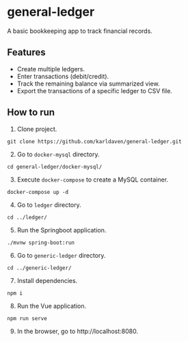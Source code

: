 # general-ledger
A basic bookkeeping app to track financial records.

## Features
- Create multiple ledgers.
- Enter transactions (debit/credit).
- Track the remaining balance via summarized view.
- Export the transactions of a specific ledger to CSV file.

## How to run
1. Clone project.
```
git clone https://github.com/karldaven/general-ledger.git
```

2. Go to `docker-mysql` directory.
```
cd general-ledger/docker-mysql/
```

3. Execute `docker-compose` to create a MySQL container.
```
docker-compose up -d
```

4. Go to `ledger` directory.
```
cd ../ledger/
```

5. Run the Springboot application.
```
./mvnw spring-boot:run
```

6. Go to `generic-ledger` directory.
```
cd ../generic-ledger/
```

7. Install dependencies.
```
npm i
```

8. Run the Vue application.
```
npm run serve
```

9. In the browser, go to http://localhost:8080.